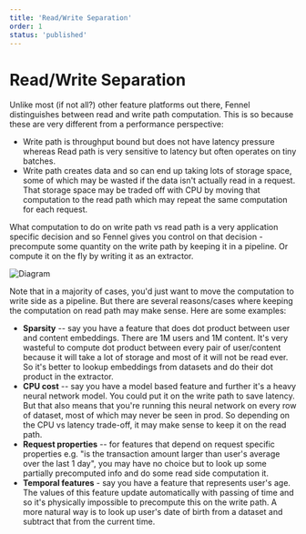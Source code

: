 ```yaml
---
title: 'Read/Write Separation'
order: 1
status: 'published'
---
```


# Read/Write Separation

Unlike most (if not all?) other feature platforms out there, Fennel 
distinguishes between read and write path computation. This is so because 
these are very different from a performance perspective:

* Write path is throughput bound but does not have latency pressure whereas 
  Read path is very sensitive to latency but often operates on tiny batches.
* Write path creates data and so can end up taking lots of storage space, some 
 of which may be wasted if the data isn't actually read in a request. That 
 storage space may be traded off with CPU by moving that computation to the 
 read path which may repeat the same computation for each request.

What computation to do on write path vs read path is a very application 
specific decision and so Fennel gives you control on that decision - precompute 
some quantity on the write path by keeping it in a pipeline. Or compute it on 
the fly by writing it as an extractor.

![Diagram](/assets/readwritepath.png)

Note that in a majority of cases, you'd just want to move the computation to 
write side as a pipeline. But there are several reasons/cases where keeping the 
computation on read path may make sense. Here are some examples:

* **Sparsity** -- say you have a feature that does dot product between user and content embeddings. There are 1M users and 1M content. It's very wasteful to compute dot product between every pair of user/content because it will take a lot of storage and most of it will not be read ever. So it's better to lookup embeddings from datasets and do their dot product in the extractor.
* **CPU cost** -- say you have a model based feature and further it's a heavy neural network model. You could put it on the write path to save latency. But that also means that you're running this neural network on every row of dataset, most of which may never be seen in prod. So depending on the CPU vs latency trade-off, it may make sense to keep it on the read path.&#x20;
* **Request properties** -- for features that depend on request specific properties e.g. "is the transaction amount larger than user's average over the last 1 day", you may have no choice but to look up some partially precomputed info and do some read side computation it.&#x20;
* **Temporal features** - say you have a feature that represents user's age. The values of this feature update automatically with passing of time and so it's physically impossible to precompute this on the write path. A more natural way is to look up user's date of birth from a dataset and subtract that from the current time.
